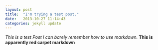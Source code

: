 ```yaml
---
layout: post
title:  "I'm trying a test post."
date:   2013-10-27 11:14:43
categories: jekyll update
---
```

*This is a test Post*
_I can barely remember how to use markdown._
**This is apparently red carpet markdown**
